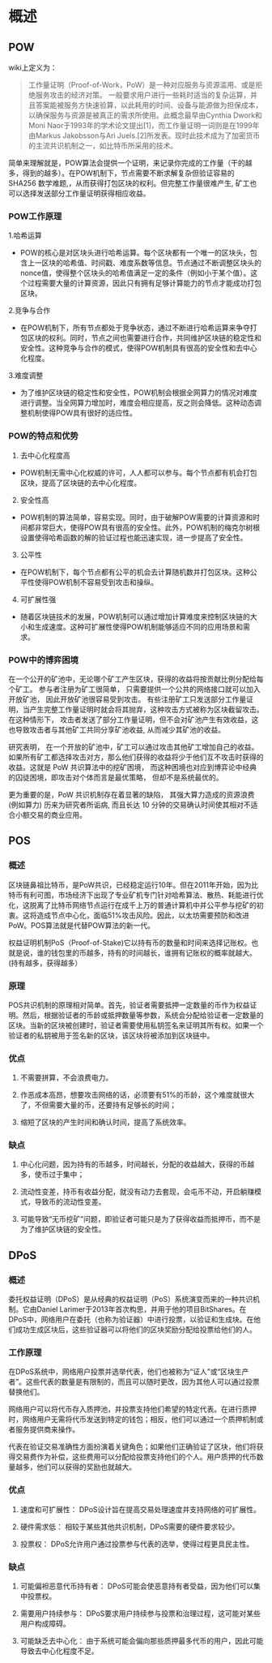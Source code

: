 # 概述

## POW

wiki上定义为：

>工作量证明（Proof-of-Work，PoW）是一种对应服务与资源滥用、或是拒绝服务攻击的经济对策。
> 一般要求用户进行一些耗时适当的复杂运算，并且答案能被服务方快速验算，以此耗用的时间、设备与能源做为担保成本，以确保服务与资源是被真正的需求所使用。此概念最早由Cynthia Dwork和Moni Naor于1993年的学术论文提出[1]，而工作量证明一词则是在1999年由Markus Jakobsson与Ari Juels.[2]所发表。现时此技术成为了加密货币的主流共识机制之一，如比特币所采用的技术。

 简单来理解就是，POW算法会提供一个证明，来记录你完成的工作量（干的越多，得到的越多）。在POW机制下，节点需要不断求解复杂但验证容易的 SHA256 数学难题,，从而获得打包区块的权利。但完整工作量很难产生, 矿工也可以选择发送部分工作量证明获得相应收益。


### POW工作原理

1.哈希运算
  - POW的核心是对区块头进行哈希运算。每个区块都有一个唯一的区块头，包含上一区块的哈希值、时间戳、难度系数等信息。节点通过不断调整区块头的nonce值，使得整个区块头的哈希值满足一定的条件（例如小于某个值）。这个过程需要大量的计算资源，因此只有拥有足够计算能力的节点才能成功打包区块。

2.竞争与合作
  - 在POW机制下，所有节点都处于竞争状态，通过不断进行哈希运算来争夺打包区块的权利。同时，节点之间也需要进行合作，共同维护区块链的稳定性和安全性。这种竞争与合作的模式，使得POW机制具有很高的安全性和去中心化程度。

3.难度调整
  - 为了维护区块链的稳定性和安全性，POW机制会根据全网算力的情况对难度进行调整。当全网算力增加时，难度会相应提高，反之则会降低。这种动态调整机制使得POW具有很好的适应性。

### POW的特点和优势

1. 去中心化程度高
  - POW机制无需中心化权威的许可，人人都可以参与。每个节点都有机会打包区块，提高了区块链的去中心化程度。

2. 安全性高
  - POW机制的算法简单，容易实现。同时，由于破解POW需要的计算资源和时间都非常巨大，使得POW具有很高的安全性。此外，POW机制的梅克尔树根设置使得哈希函数的解的验证过程也能迅速实现，进一步提高了安全性。

3. 公平性
  - 在POW机制下，每个节点都有公平的机会去计算随机数并打包区块。这种公平性使得POW机制不容易受到攻击和操纵。

4. 可扩展性强
  - 随着区块链技术的发展，POW机制可以通过增加计算难度来控制区块链的大小和生成速度。这种可扩展性使得POW机制能够适应不同的应用场景和需求。

### POW中的博弈困境

在一个公开的矿池中，无论哪个矿工产生区块，获得的收益将按贡献比例分配给每个矿工。 参与者注册为矿工很简单， 只需要提供一个公共的网络接口就可以加入开放矿池， 因此开放矿池很容易受到攻击。 有些注册矿工只发送部分工作量证明，当产生完整工作量证明时就会将其抛弃，这种攻击方式被称为区块截留攻击。 在这种情形下， 攻击者发送了部分工作量证明，但不会对矿池产生有效收益，这也导致攻击者与其他矿工共同分享矿池收益, 从而减少其矿池的收益。

研究表明， 在一个开放的矿池中，矿工可以通过攻击其他矿工增加自己的收益。 如果所有矿工都选择攻击对方，那么他们获得的收益将少于他们互不攻击时获得的收益。这就是 PoW 共识算法中的挖矿困境， 而这种困境也对应到博弈论中经典的囚徒困境，即攻击对个体而言是最优策略， 但却不是系统最优的。

更为重要的是，PoW 共识机制存在着显著的缺陷， 其强大算力造成的资源浪费 (例如算力) 历来为研究者所诟病, 而且长达 10 分钟的交易确认时间使其相对不适合小额交易的商业应用。


## POS

### 概述

区块链鼻祖比特币，是PoW共识，已经稳定运行10年。但在2011年开始，因为比特币有利可图，市场经济下出现了专业矿机专门针对哈希算法、散热、耗能进行优化，这脱离了比特币网络节点运行在成千上万的普通计算机中并公平参与挖矿的初衷。这将造成节点中心化，面临51%攻击风险。因此，以太坊需要预防和改进PoW。POS算法就是代替POW算法的新一代。

权益证明机制PoS（Proof-of-Stake)它以持有币的数量和时间来选择记账权。也就是说，谁的钱包里的币越多，持有的时间越长，谁拥有记账权的概率就越大。(持有越多，获得越多）

### 原理

POS共识机制的原理相对简单。首先，验证者需要抵押一定数量的币作为权益证明。然后，根据验证者的币龄或抵押数量等参数，系统会分配给验证者一定数量的区块。当新的区块被创建时，验证者需要使用私钥签名来证明其所有权。如果一个验证者的私钥被用于签名新的区块，该区块将被添加到区块链中。

### 优点

1. 不需要拼算，不会浪费电力。

2. 作恶成本高昂，想要攻击网络的话，必须要有51%的币龄，这个难度就很大了，不但需要大量的币，还要持有足够长的时间；

3. 缩短了区块的产生时间和确认时间，提高了系统效率。

### 缺点

1. 中心化问题，因为持有的币越多，时间越长，分配的收益越大，获得的币越多，使币过于集中；

2. 流动性变差，持币有收益分配，就没有动力去套现，会屯币不动，开启躺赚模式，导致币的流动性变差。

3. 可能导致“无币挖矿”问题，即验证者可能只是为了获得收益而抵押币，而不是为了维护区块链的安全性。

## DPoS

### 概述

委托权益证明（DPoS）是从经典的权益证明（PoS）系统演变而来的一种共识机制。它由Daniel Larimer于2013年首次构思，并用于他的项目BitShares。在DPoS中，网络用户在委托（也称为验证器）中进行投票，以验证和生成块。在他们成功生成区块后，这些验证器可以将他们的区块奖励分配给投票给他们的人。

### 工作原理

在DPoS系统中，网络用户投票并选举代表，他们也被称为“证人”或“区块生产者”。这些代表的数量是有限制的，而且可以随时更改，因为其他人可以通过投票替换他们。

网络用户可以将代币存入质押池，并投票支持他们希望的特定代表。在进行质押时，网络用户无需将代币发送到特定的钱包；相反，他们可以通过一个质押机制或者服务提供商来操作。

代表在验证交易准确性方面扮演着关键角色；如果他们正确验证了区块，他们将获得交易费作为补偿，这些费用可以分配给投票支持他们的个人。用户质押的代币数量越多，他们可以获得的奖励也就越大。

### 优点

1. 速度和可扩展性： DPoS设计旨在提高交易处理速度并支持网络的可扩展性。

2. 硬件需求低： 相较于某些其他共识机制，DPoS需要的硬件要求较少。

3. 投票权： DPoS允许用户通过投票参与代表的选举，使得过程更具民主性。

### 缺点

1. 可能偏袒恶意代币持有者： DPoS可能会使恶意持有者受益，因为他们可以集中投票权。

2. 需要用户持续参与： DPoS要求用户持续参与投票和治理过程，这可能对某些用户构成障碍。

3. 可能缺乏去中心化： 由于系统可能会偏向那些质押最多代币的用户，因此可能导致去中心化程度不足。
